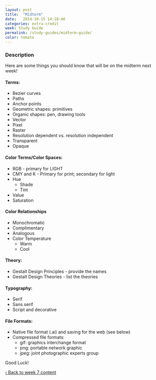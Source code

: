 ```yaml
---
layout: post
title:  "Midterm"
date:   2014-10-15 14:18:46
categories: extra-credit
week: Study Guide
permalink: /study-guides/midterm-guide/
color: tomato
---
```


### Description
Here are some things you should know that will be on the midterm next week!

#### Terms:
- Bezier curves
- Paths
- Anchor points
- Geometric shapes: primitives
- Organic shapes: pen, drawing tools
- Vector
- Pixel
- Raster
- Resolution dependent vs. resolution independent
- Transparent
- Opaque

#### Color Terms/Color Spaces:
- RGB - primary for LIGHT
- CMY and K - Primary for print; secondary for light
- Hue
  - Shade
  - Tint
- Value
- Saturation

#### Color Relationships
- Monochromatic
- Complimentary
- Analogous
- Color Temperature
  - Warm
  - Cool

#### Theory:
- Gestalt Design Principles - provide the names
- Gestalt Design Theories - list the theories

#### Typography:
- Serif
- Sans serif
- Script and decorative


#### File Formats:
- Native file format (.ai) and saving for the web (see below)
- Compressed file formats:
  - gif: graphics interchange format
  - png: portable network graphic
  - jpeg: joint photographic experts group

Good Luck!

<a href="/week/week-07/"> ‹ Back to week 7 content</a>

